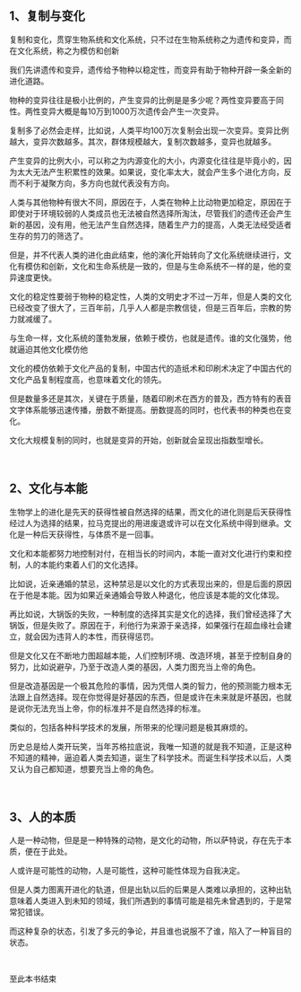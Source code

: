 <h2>1、复制与变化</h2><p data-pid="TVHoPUpM">复制和变化，贯穿生物系统和文化系统，只不过在生物系统称之为遗传和变异，而在文化系统，称之为模仿和创新</p><p data-pid="2bhx-J8y">我们先讲遗传和变异，遗传给予物种以稳定性，而变异有助于物种开辟一条全新的进化道路。</p><p data-pid="v_BDFRY_">物种的变异往往是极小比例的，产生变异的比例是是多少呢？两性变异要高于同性。两性变异大概是每10万到1000万次遗传会产生一次变异。</p><p data-pid="0ZRbygDZ">复制多了必然会走样，比如说，人类平均100万次复制会出现一次变异。变异比例越大，变异次数越多。其次，群体规模越大，复制次数越多，变异也就越多。</p><p data-pid="7niYot2e">产生变异的比例大小，可以称之为内源变化的大小，内源变化往往是毕竟小的，因为太大无法产生积累性的效果。如果说，变化率太大，就会产生多个进化方向，反而不利于凝聚方向，多方向也就代表没有方向。</p><p data-pid="-I2V49mF">人类与其他物种有很大不同，原因在于，人类在物种上比动物更加稳定，原因在于即使对于环境较弱的人类成员也无法被自然选择所淘汰，尽管我们的遗传还会产生新的基因，没有用，他无法产生自然选择，随着生产力的提高，人类无法经受适者生存的剪刀的筛选了。</p><p data-pid="uDrJXY24">但是，并不代表人类的进化由此结束，他的演化开始转向了文化系统继续进行，文化有模仿和创新，文化和生命系统是一致的，但是与生命系统不一样的是，他的变异速度更快。</p><p data-pid="rszOVWO9">文化的稳定性要弱于物种的稳定性，人类的文明史才不过一万年，但是人类的文化已经改变了很大了，三百年前，几乎人人都是宗教信徒，但是三百年后，宗教的势力就减缓了。</p><p data-pid="WNYBInC2">与生命一样，文化系统的蓬勃发展，依赖于模仿，也就是遗传。谁的文化强势，他就逼迫其他文化模仿他</p><p data-pid="BK9c0WwS">文化的模仿依赖于文化产品的复制，中国古代的造纸术和印刷术决定了中国古代的文化产品复制程度高，也意味着文化的领先。</p><p data-pid="UyrEcZ34">但是数量多还是其次，关键在于质量，随着印刷术在西方的普及，西方特有的表音文字体系能够迅速传播，册数不断提高。册数提高的同时，也代表书的种类也在变化。</p><p data-pid="NNyMFvSi">文化大规模复制的同时，也就是变异的开始，创新就会呈现出指数型增长。</p><p><br></p><h2>2、文化与本能</h2><p data-pid="CEoNus9R">生物学上的进化是先天的获得性被自然选择的结果，而文化的进化则是后天获得性经过人为选择的结果，拉马克提出的用进废退或许可以在文化系统中得到继承。文化是一种后天获得性，与体质不是一回事。</p><p data-pid="YYQIRMD5">文化和本能都努力地控制对付，在相当长的时间内，本能一直对文化进行约束和控制，人的本能约束着人们的文化选择。</p><p data-pid="IWb8xohk">比如说，近亲通婚的禁忌，这种禁忌是以文化的方式表现出来的，但是后面的原因在于他是本能。因为如果近亲通婚会导致人种退化，他应该是本能的文化体现。</p><p data-pid="Mop9DeMh">再比如说，大锅饭的失败，一种制度的选择其实是文化的选择，我们曾经选择了大锅饭，但是失败了。原因在于，利他行为来源于亲选择，如果强行在超血缘社会建立，就会因为违背人的本性，而获得惩罚。</p><p data-pid="wtDWXm2_">但是文化又在不断地力图超越本能，人们控制环境、改造环境，甚至于控制自身的努力，比如说避孕，乃至于改造人类的基因，人类力图充当上帝的角色。</p><p data-pid="BPIKb1C7">但是改造基因是一个极其危险的事情，因为凭借人类的智力，他的预测能力根本无法跟上自然选择。现在你觉得是好基因的东西，但是或许在未来就是坏基因，也就是说你无法充当上帝，你的标准并不是自然选择的标准。</p><p data-pid="044-07C_">类似的，包括各种科学技术的发展，所带来的伦理问题是极其麻烦的。</p><p data-pid="RX3xY5Q0">历史总是给人类开玩笑，当年苏格拉底说，我唯一知道的就是我不知道，正是这种不知道的精神，逼迫着人类去知道，诞生了科学技术。而诞生科学技术以后，人类又认为自己都知道，想要充当上帝的角色。</p><p><br></p><h2>3、人的本质</h2><p data-pid="VXbUixwQ">人是一种动物，但是是一种特殊的动物，是文化的动物，所以萨特说，存在先于本质，便在于此处。</p><p data-pid="hDie9JD3">人或许是可能性的动物，人是可能性，这种可能性体现为自我决定。</p><p data-pid="x9TLc8c8">但是人类力图离开进化的轨道，但是出轨以后的后果是人类难以承担的，这种出轨意味着人类进入到未知的领域，我们所遇到的事情可能是祖先未曾遇到的，于是常常犯错误。</p><p data-pid="1Ibux5se">而这种复杂的状态，引发了多元的争论，并且谁也说服不了谁，陷入了一种盲目的状态。</p><p><br></p><p data-pid="2EfgOeLB">至此本书结束</p>